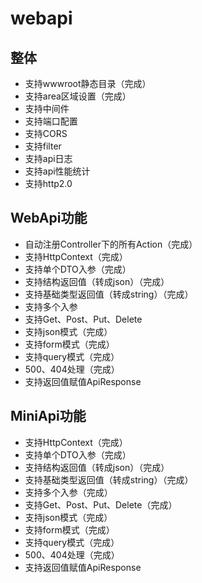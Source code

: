 # webapi
## 整体
* 支持wwwroot静态目录（完成）
* 支持area区域设置（完成）
* 支持中间件
* 支持端口配置
* 支持CORS
* 支持filter
* 支持api日志
* 支持api性能统计
* 支持http2.0

## WebApi功能
* 自动注册Controller下的所有Action（完成）
* 支持HttpContext（完成）
* 支持单个DTO入参（完成）
* 支持结构返回值（转成json）（完成）
* 支持基础类型返回值（转成string）（完成）
* 支持多个入参
* 支持Get、Post、Put、Delete
* 支持json模式（完成）
* 支持form模式（完成）
* 支持query模式（完成）
* 500、404处理（完成）
* 支持返回值赋值ApiResponse


## MiniApi功能
* 支持HttpContext（完成）
* 支持单个DTO入参（完成）
* 支持结构返回值（转成json）（完成）
* 支持基础类型返回值（转成string）（完成）
* 支持多个入参（完成）
* 支持Get、Post、Put、Delete（完成）
* 支持json模式（完成）
* 支持form模式（完成）
* 支持query模式（完成）
* 500、404处理（完成）
* 支持返回值赋值ApiResponse